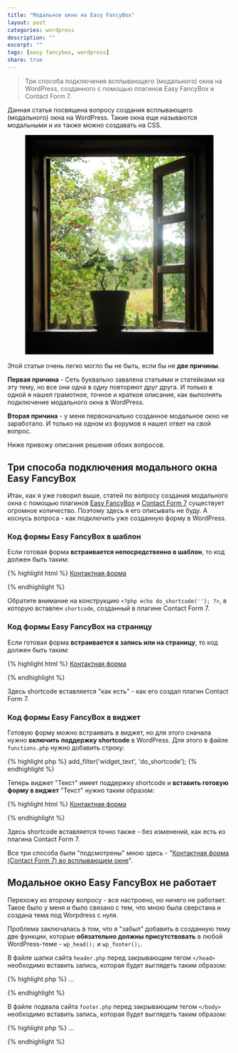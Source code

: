 ```yaml
---
title: "Модальное окно на Easy FancyBox"
layout: post
categories: wordpress
description: ""
excerpt: ""
tags: [easy fancybox, wordpress]
share: true
---
```


> Три способа подключения всплывающего (модального) окна на WordPress, созданного с помощью плагинов Easy FancyBox и Contact Form 7.

Данная статья посвящена вопросу создания всплывающего (модального) окна на WordPress. Такие окна еще называются модальными и их также можно создавать на CSS.

<figure>
  <img src="images/uploads/2014/12/modal_window.jpg" alt="Easy Fancybox">
</figure>

Этой статьи очень легко могло бы не быть, если бы не **две причины**.

**Первая причина** - Сеть буквально завалена статьями и статейками на эту тему, но все они одна в одну повторяют друг друга. И только в одной я нашел грамотное, точное и краткое описание, как выполнять подключение модального окна в WordPress.

**Вторая причина** - у меня первоначально созданное модальное окно не заработало. И только на одном из форумов я нашел ответ на свой вопрос.

Ниже привожу описания решения обоих вопросов.

## Три способа подключения модального окна Easy FancyBox

Итак, как я уже говорил выше, статей по вопросу создания модального окна с помощью плагинов [Easy FancyBox][1] и [Contact Form 7][2] существует огромное количество. Поэтому здесь я его описывать не буду. А коснусь вопроса - как подключить уже созданную форму в WordPress.

### Код формы Easy FancyBox в шаблон

Если готовая форма **встраивается непосредственно в шаблон**, то код должен быть таким:

{% highlight html %}
<a class="fancybox" href="#contact_form_pop">Контактная форма</a>

<div class="fancybox-hidden" style="display:none">
<div id="contact_form_pop">
  <?php echo do_shortcode('[contact-form-7 id="" title=""]'); ?>
</div>
</div>
{% endhighlight %}

Обратите внимание на конструкцию `<?php echo do_shortcode(''); ?>`, в которую вставлен `shortcode`, созданный в плагине Contact Form 7.

### Код формы Easy FancyBox на страницу

Если готовая форма **встраивается в запись или на страницу**, то код должен быть таким:

{% highlight html %}
<a class="fancybox" href="#contact_form_pop">Контактная форма</a>

<div class="fancybox-hidden" style="display:none">
<div id="contact_form_pop">
  [contact-form-7 id="" title=""]
</div>
</div>
{% endhighlight %}

Здесь shortcode вставляется "как есть" - как его создал плагин Contact Form 7.

### Код формы Easy FancyBox в виджет

Готовую форму можно встраивать в виджет, но для этого сначала нужно **включить поддержку shortcode** в WordPress. Для этого в файле `functions.php` нужно добавить строку:

{% highlight php %}
add_filter('widget_text', 'do_shortcode');
{% endhighlight %}

Теперь виджет "Текст" имеет поддержку shortcode и **вставить готовую форму в виджет** "Текст" нужно таким образом:

{% highlight html %}
<a class="fancybox" href="#contact_form_pop">Контактная форма</a>

<div class="fancybox-hidden" style="display:none">
<div id="contact_form_pop">
  [contact-form-7 id="" title=""]
</div>
</div>
{% endhighlight %}

Здесь shortcode вставляется точно также - без изменений, как есть из плагина Contact Form 7.

Все три способа были "подсмотрены" мною здесь - "[Контактная форма (Contact Form 7) во всплывающем окне][3]".

## Модальное окно Easy FancyBox не работает

Перехожу ко второму вопросу - все настроено, но ничего не работает. Такое было у меня и было связано с тем, что мною была сверстана и создана тема под Worpdress с нуля.

Проблема заключалась в том, что я "забыл" добавить в созданную тему две функции, которые **обязательно должны присутствовать** в любой WordPress-теме - `wp_head();` и `wp_footer();`.

В файле шапки сайта `header.php` перед закрывающим тегом `</head>` необходимо вставить запись, которая будет выглядеть таким образом:

{% highlight php %}
...
<?php wp_head(); ?>
</head>
{% endhighlight %}

В файле подвала сайта `footer.php` перед закрывающим тегом `</body>` необходимо вставить запись, которая будет выглядеть таким образом:

{% highlight php %}
...
<?php wp_footer(); ?>
</body>
{% endhighlight %}


 [1]: https://wordpress.org/plugins/easy-fancybox/ "Easy FancyBox"
 [2]: http://contactform7.com/ "Contact Form 7"
 [3]: http://web.warwolf.org/kontaktnaya-forma-contact-form-7-vo-vsplyvayushhem-o/ "Контактная форма (Contact Form 7) во всплывающем окне"

